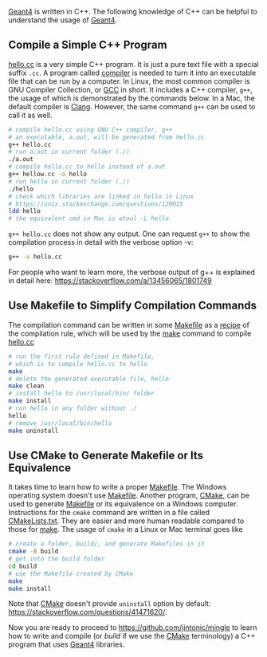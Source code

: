 [Geant4][] is written in C++. The following knowledge of C++ can be helpful to understand the usage of [Geant4][].

## Compile a Simple C++ Program

[hello.cc](hello.cc) is a very simple C++ program. It is just a pure text file with a special suffix `.cc`. A program called [compiler][] is needed to turn it into an executable file that can be run by a computer. In Linux, the most common compiler is GNU Compiler Collection, or [GCC][] in short. It includes a C++ compiler, `g++`, the usage of which is demonstrated by the commands below. In a Mac, the default compiler is [Clang][]. However, the same command `g++` can be used to call it as well.

```sh
# compile hello.cc using GNU C++ compiler, g++
# an executable, a.out, will be generated from hello.cc
g++ hello.cc
# run a.out in current folder (./)
./a.out
# compile hello.cc to hello instead of a.out
g++ hellow.cc -o hello
# run hello in current folder (./)
./hello
# check which libraries are linked in hello in Linux
# https://unix.stackexchange.com/questions/120015
ldd hello
# the equivalent cmd in Mac is otool -L hello
```

`g++ hello.cc` does not show any output. One can request `g++` to show the compilation process in detail with the verbose option -v:

```sh
g++ -v hello.cc
```

For people who want to learn more, the verbose output of g++ is explained in detail here: <https://stackoverflow.com/a/13456065/1801749>

## Use Makefile to Simplify Compilation Commands

The compilation command can be written in some [Makefile](Makefile) as a [recipe][] of the compilation rule, which will be used by the [make][] command to compile [hello.cc](hello.cc)

```sh
# run the first rule defined in Makefile,
# which is to compile hello.cc to hello
make
# delete the generated executable file, hello
make clean
# install hello to /usr/local/bin/ folder
make install
# run hello in any folder without ./
hello
# remove /usr/local/bin/hello
make uninstall
```

## Use CMake to Generate Makefile or Its Equivalence

It takes time to learn how to write a proper [Makefile][]. The Windows operating system doesn't use [Makefile][]. Another program, [CMake][], can be used to generate [Makefile][] or its equivalence on a Windows computer. Instructions for the `cmake` command are written in a file called [CMakeLists.txt](CMakeLists.txt). They are easier and more human readable compared to those for [make][]. The usage of `cmake` in a Linux or Mac terminal goes like

```sh
# create a folder, build/, and generate Makefiles in it
cmake -B build
# get into the build folder
cd build
# use the Makefile created by CMake
make
make install
```

Note that [CMake][] doesn't provide `uninstall` option by default: <https://stackoverflow.com/questions/41471620/>.

Now you are ready to proceed to <https://github.com/jintonic/mingle> to learn how to write and compile (or *build* if we use the [CMake][] terminology) a C++ program that uses [Geant4][] libraries.

[Geant4]: https://geant4.org
[recipe]: https://www.gnu.org/software/make/manual/html_node/Recipes.html
[compiler]: https://en.wikipedia.org/wiki/Compiler
[GCC]: https://gcc.gnu.org
[Clang]: https://clang.llvm.org
[Makefile]: https://opensource.com/article/18/8/what-how-makefile
[make]: https://www.gnu.org/software/make/manual/make.html
[CMake]: https://cmake.org
